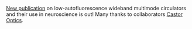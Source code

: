 <a href="https://doi.org/10.1364/OE.537607">New publication</a> on low-autofluorescence wideband multimode circulators and their use in neuroscience is out! Many thanks to collaborators <a href="https://www.castoroptics.com/en/">Castor Optics</a>. 
